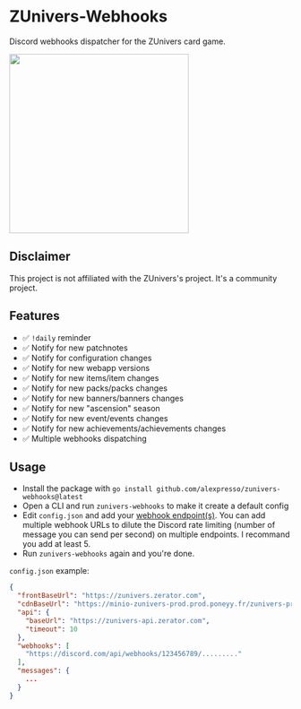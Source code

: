 # ZUnivers-Webhooks

Discord webhooks dispatcher for the ZUnivers card game.

<img src="https://repository-images.githubusercontent.com/419089778/e78f5f5c-49cc-429a-8285-2e043b16fe05" height="320px">

## Disclaimer

This project is not affiliated with the ZUnivers's project. It's a community project.

## Features

- ✅ `!daily` reminder
- ✅ Notify for new patchnotes
- ✅ Notify for configuration changes
- ✅ Notify for new webapp versions
- ✅ Notify for new items/item changes
- ✅ Notify for new packs/packs changes
- ✅ Notify for new banners/banners changes
- ✅ Notify for new "ascension" season
- ✅ Notify for new event/events changes
- ✅ Notify for new achievements/achievements changes
- ✅ Multiple webhooks dispatching

## Usage

- Install the package with `go install github.com/alexpresso/zunivers-webhooks@latest`
- Open a CLI and run `zunivers-webhooks` to make it create a default config
- Edit `config.json` and add
  your [webhook endpoint(s)](https://support.discord.com/hc/fr/articles/228383668-Utiliser-les-Webhooks). You can add
  multiple webhook URLs to dilute the Discord rate limiting (number of message you can send per second) on multiple
  endpoints. I recommand you add at least 5.
- Run `zunivers-webhooks` again and you're done.

`config.json` example:

```json
{
  "frontBaseUrl": "https://zunivers.zerator.com",
  "cdnBaseUrl": "https://minio-zunivers-prod.prod.poneyy.fr/zunivers-prod",
  "api": {
    "baseUrl": "https://zunivers-api.zerator.com",
    "timeout": 10
  },
  "webhooks": [
    "https://discord.com/api/webhooks/123456789/........."
  ],
  "messages": {
    ...
  }
}
```

